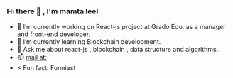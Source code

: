 ### Hi there 👋 , I'm mamta leel 
- 🔭 I’m currently working on React-js project at Grado Edu. as a manager and front-end developer. 
- 🌱 I’m currently learning Blockchain development. 
- 💬 Ask me about react-js , blockchain , data structure and algorithms. 
- 📫 [ mail at: ](mailto:mamtal.cs.19@nitj.ac.in)
- ⚡ Fun fact: Funniest 

<!--
**leelmamta/leelmamta** is a ✨ _special_ ✨ repository because its `README.md` (this file) appears on your GitHub profile.

Here are some ideas to get you started:

- 🔭 I’m currently working on ...
- 🌱 I’m currently learning ...
- 👯 I’m looking to collaborate on ...
- 🤔 I’m looking for help with ...
- 💬 Ask me about ...
- 📫 How to reach me: ...
- 😄 Pronouns: ...
- ⚡ Fun fact: ...
-->

